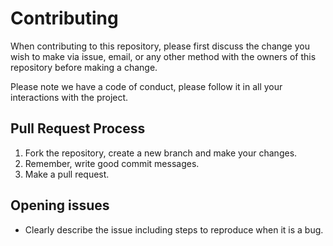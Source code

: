 # Contributing

When contributing to this repository, please first discuss the change you wish to make via issue,
email, or any other method with the owners of this repository before making a change. 

Please note we have a code of conduct, please follow it in all your interactions with the project.

## Pull Request Process

1. Fork the repository, create a new branch and make your changes.
2. Remember, write good commit messages.
3. Make a pull request.

## Opening issues

* Clearly describe the issue including steps to reproduce when it is a bug.

